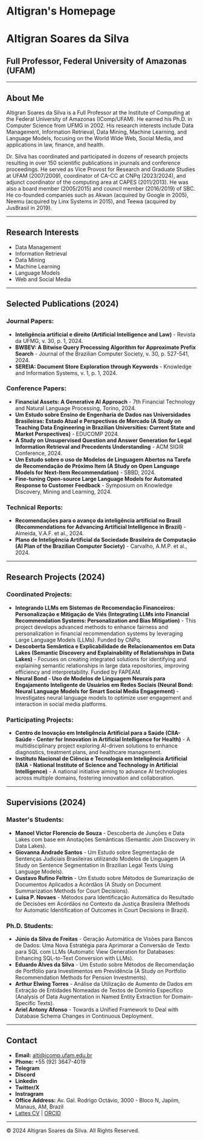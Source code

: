 # Altigran's Homepage
# Altigran Soares da Silva

## Full Professor, Federal University of Amazonas (UFAM)

---

## About Me

Altigran Soares da Silva is a Full Professor at the Institute of Computing at the Federal University of Amazonas (IComp/UFAM). He earned his Ph.D. in Computer Science from UFMG in 2002. His research interests include Data Management, Information Retrieval, Data Mining, Machine Learning, and Language Models, focusing on the World Wide Web, Social Media, and applications in law, finance, and health.

Dr. Silva has coordinated and participated in dozens of research projects resulting in over 150 scientific publications in journals and conference proceedings. He served as Vice Provost for Research and Graduate Studies at UFAM (2007/2009), coordinator of CA-CC at CNPq (2023/2024), and adjunct coordinator of the computing area at CAPES (2011/2013). He was also a board member (2005/2015) and council member (2016/2019) of SBC. He co-founded companies such as Akwan (acquired by Google in 2005), Neemu (acquired by Linx Systems in 2015), and Teewa (acquired by JusBrasil in 2019).

---

## Research Interests

- Data Management
- Information Retrieval
- Data Mining
- Machine Learning
- Language Models
- Web and Social Media

---

## Selected Publications (2024)

### Journal Papers:
- **Inteligência artificial e direito (Artificial Intelligence and Law)** - Revista da UFMG, v. 30, p. 1, 2024.
- **BWBEV: A Bitwise Query Processing Algorithm for Approximate Prefix Search** - Journal of the Brazilian Computer Society, v. 30, p. 527-541, 2024.
- **SEREIA: Document Store Exploration through Keywords** - Knowledge and Information Systems, v. 1, p. 1, 2024.

### Conference Papers:
- **Financial Assets: A Generative AI Approach** - 7th Financial Technology and Natural Language Processing, Torino, 2024.
- **Um Estudo sobre Ensino de Engenharia de Dados nas Universidades Brasileiras: Estado Atual e Perspectivas de Mercado (A Study on Teaching Data Engineering in Brazilian Universities: Current State and Market Perspectives)** - EDUCOMP 2024.
- **A Study on Unsupervised Question and Answer Generation for Legal Information Retrieval and Precedents Understanding** - ACM SIGIR Conference, 2024.
- **Um Estudo sobre o uso de Modelos de Linguagem Abertos na Tarefa de Recomendação de Próximo Item (A Study on Open Language Models for Next-Item Recommendation)** - SBBD, 2024.
- **Fine-tuning Open-source Large Language Models for Automated Response to Customer Feedback** - Symposium on Knowledge Discovery, Mining and Learning, 2024.

### Technical Reports:
- **Recomendações para o avanço da inteligência artificial no Brasil (Recommendations for Advancing Artificial Intelligence in Brazil)** - Almeida, V.A.F. et al., 2024.
- **Plano de Inteligência Artificial da Sociedade Brasileira de Computação (AI Plan of the Brazilian Computer Society)** - Carvalho, A.M.P. et al., 2024.

---

## Research Projects (2024)

### Coordinated Projects:
- **Integrando LLMs em Sistemas de Recomendação Financeiros: Personalização e Mitigação de Viés (Integrating LLMs into Financial Recommendation Systems: Personalization and Bias Mitigation)** - This project develops advanced methods to enhance fairness and personalization in financial recommendation systems by leveraging Large Language Models (LLMs). Funded by CNPq.
- **Descoberta Semântica e Explicabilidade de Relacionamentos em Data Lakes (Semantic Discovery and Explainability of Relationships in Data Lakes)** - Focuses on creating integrated solutions for identifying and explaining semantic relationships in large data repositories, improving efficiency and interpretability. Funded by FAPEAM.
- **Neural Bond - Uso de Modelos de Linguagem Neurais para Engajamento Inteligente de Usuários em Redes Sociais (Neural Bond: Neural Language Models for Smart Social Media Engagement)** - Investigates neural language models to optimize user engagement and interaction in social media platforms.

### Participating Projects:
- **Centro de Inovação em Inteligência Artificial para a Saúde (CIIA-Saúde - Center for Innovation in Artificial Intelligence for Health)** - A multidisciplinary project exploring AI-driven solutions to enhance diagnostics, treatment plans, and healthcare management.
- **Instituto Nacional de Ciência e Tecnologia em Inteligência Artificial (IAIA - National Institute of Science and Technology in Artificial Intelligence)** - A national initiative aiming to advance AI technologies across multiple domains, fostering innovation and collaboration.

---

## Supervisions (2024)

### Master's Students:
- **Manoel Victor Florencio de Souza** - Descoberta de Junções e Data Lakes com base em Anotações Semânticas (Semantic Join Discovery in Data Lakes).
- **Giovanna Andrade Santos** - Um Estudo sobre Segmentação de Sentenças Judiciais Brasileiras utilizando Modelos de Linguagem (A Study on Sentence Segmentation in Brazilian Legal Texts Using Language Models).
- **Gustavo Rufino Feltrin** - Um Estudo sobre Métodos de Sumarização de Documentos Aplicados a Acórdãos (A Study on Document Summarization Methods for Court Decisions).
- **Luisa P. Novaes** - Métodos para Identificação Automática do Resultado de Decisões em Acórdãos no Contexto da Justiça Brasileira (Methods for Automatic Identification of Outcomes in Court Decisions in Brazil).

### Ph.D. Students:
- **Júnio da Silva de Freitas** - Geração Automática de Visões para Bancos de Dados: Uma Nova Estratégia para Aprimorar a Conversão de Texto para SQL com LLMs (Automatic View Generation for Databases: Enhancing SQL-to-Text Conversion with LLMs).
- **Eduardo Alves da Silva** - Um Estudo sobre Métodos de Recomendação de Portfólio para Investimentos em Previdência (A Study on Portfolio Recommendation Methods for Pension Investments).
- **Arthur Elwing Torres** - Análise da Utilização de Aumento de Dados em Extração de Entidades Nomeadas de Textos de Domínio Específico (Analysis of Data Augmentation in Named Entity Extraction for Domain-Specific Texts).
- **Ariel Antony Afonso** - Towards a Unified Framework to Deal with Database Schema Changes in Continuous Deployment.

---

## Contact

- **Email:** alti@icomp.ufam.edu.br
- **Phone:** +55 (92) 3647-4019
- **Telegram**
- **Discord**
- **Linkedin**
- **Twitter/X**
- **Instragram**
- **Office Address:** Av. Gal. Rodrigo Octávio, 3000 - Bloco N, Japiim, Manaus, AM, Brazil
- [Lattes CV](http://lattes.cnpq.br/3405503472010994) | [ORCID](https://orcid.org/0000-0002-8992-495X)

---

&copy; 2024 Altigran Soares da Silva. All Rights Reserved.
